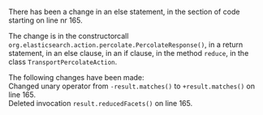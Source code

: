 There has been a change in an else statement, in the section of code starting on line nr 165.
  
The change is in the constructorcall ```org.elasticsearch.action.percolate.PercolateResponse()```, in a return statement, in an else clause, in an if clause, in the method ```reduce```, in the class ```TransportPercolateAction```.
  
The following changes have been made:  
Changed unary operator from ```-result.matches()``` to ```+result.matches()``` on line 165.  
Deleted invocation ```result.reducedFacets()``` on line 165.  
